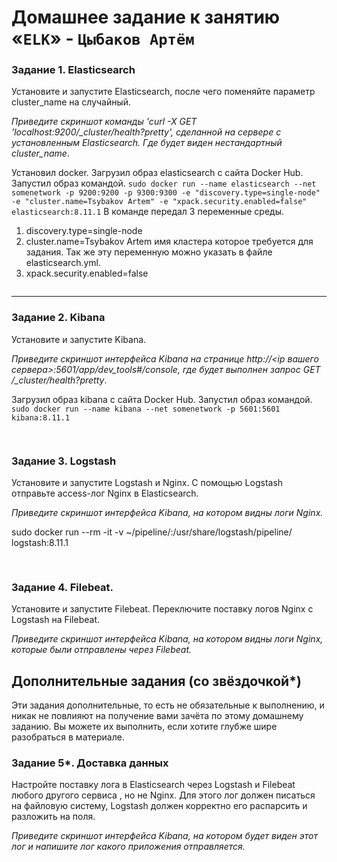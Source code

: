 # Домашнее задание к занятию «`ELK`» - `Цыбаков Артём`

### Задание 1. Elasticsearch 

Установите и запустите Elasticsearch, после чего поменяйте параметр cluster_name на случайный. 

*Приведите скриншот команды 'curl -X GET 'localhost:9200/_cluster/health?pretty', сделанной на сервере с установленным Elasticsearch. Где будет виден нестандартный cluster_name*.

Установил docker. Загрузил образ elasticsearch с сайта Docker Hub. Запустил образ командой.
`sudo docker run --name elasticsearch --net somenetwork -p 9200:9200 -p 9300:9300 -e "discovery.type=single-node" -e "cluster.name=Tsybakov Artem" -e "xpack.security.enabled=false" elasticsearch:8.11.1`
В команде передал 3 переменные среды.
1. discovery.type=single-node
2. cluster.name=Tsybakov Artem имя кластера которое требуется для задания. Так же эту переменную можно указать в файле elasticsearch.yml. 
3. xpack.security.enabled=false

![]()

---

### Задание 2. Kibana

Установите и запустите Kibana.

*Приведите скриншот интерфейса Kibana на странице http://<ip вашего сервера>:5601/app/dev_tools#/console, где будет выполнен запрос GET /_cluster/health?pretty*.

Загрузил образ kibana с сайта Docker Hub. Запустил образ командой.
`sudo docker run --name kibana --net somenetwork -p 5601:5601 kibana:8.11.1`

![]()
---

### Задание 3. Logstash

Установите и запустите Logstash и Nginx. С помощью Logstash отправьте access-лог Nginx в Elasticsearch. 

*Приведите скриншот интерфейса Kibana, на котором видны логи Nginx.*


sudo docker run --rm -it -v ~/pipeline/:/usr/share/logstash/pipeline/ logstash:8.11.1

![]()
---

### Задание 4. Filebeat. 

Установите и запустите Filebeat. Переключите поставку логов Nginx с Logstash на Filebeat. 

*Приведите скриншот интерфейса Kibana, на котором видны логи Nginx, которые были отправлены через Filebeat.*


## Дополнительные задания (со звёздочкой*)
Эти задания дополнительные, то есть не обязательные к выполнению, и никак не повлияют на получение вами зачёта по этому домашнему заданию. Вы можете их выполнить, если хотите глубже шире разобраться в материале.

### Задание 5*. Доставка данных 

Настройте поставку лога в Elasticsearch через Logstash и Filebeat любого другого сервиса , но не Nginx. 
Для этого лог должен писаться на файловую систему, Logstash должен корректно его распарсить и разложить на поля. 

*Приведите скриншот интерфейса Kibana, на котором будет виден этот лог и напишите лог какого приложения отправляется.*
![]()
